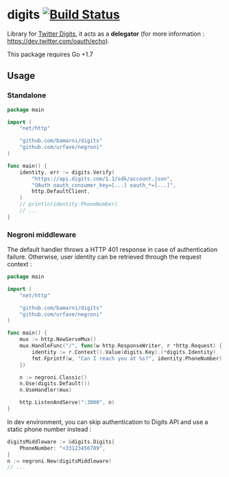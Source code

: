 # digits [![Build Status](https://travis-ci.org/bamarni/digits.svg?branch=master)](https://travis-ci.org/bamarni/digits)

Library for [Twitter Digits](https://get.digits.com/), it acts as a **delegator** (for more information : https://dev.twitter.com/oauth/echo).

This package requires Go +1.7

## Usage

### Standalone

``` go
package main

import (
	"net/http"

	"github.com/bamarni/digits"
	"github.com/urfave/negroni"
)

func main() {
	identity, err := digits.Verify(
		"https://api.digits.com/1.1/sdk/account.json",
		"OAuth oauth_consumer_key=[...] oauth_*=[...]",
		http.DefaultClient,
	)
	// println(identity.PhoneNumber)
	// ...
}
```

### Negroni middleware

The default handler throws a HTTP 401 response in case of authentication failure.
Otherwise, user identity can be retrieved through the request context :

``` go
package main

import (
	"net/http"

	"github.com/bamarni/digits"
	"github.com/urfave/negroni"
)

func main() {
	mux := http.NewServeMux()
	mux.HandleFunc("/", func(w http.ResponseWriter, r *http.Request) {
		identity := r.Context().Value(digits.Key).(*digits.Identity)
		fmt.Fprintf(w, "Can I reach you at %s?", identity.PhoneNumber)
	})

	n := negroni.Classic()
	n.Use(digits.Default())
	n.UseHandler(mux)

	http.ListenAndServe(":3000", n)
}
```

In dev environment, you can skip authentication to Digits API and use a static
phone number instead :

``` go
digitsMiddleware := &digits.Digits{
	PhoneNumber: "+33123456789",
}
n := negroni.New(digitsMiddleware)
// ...
```
